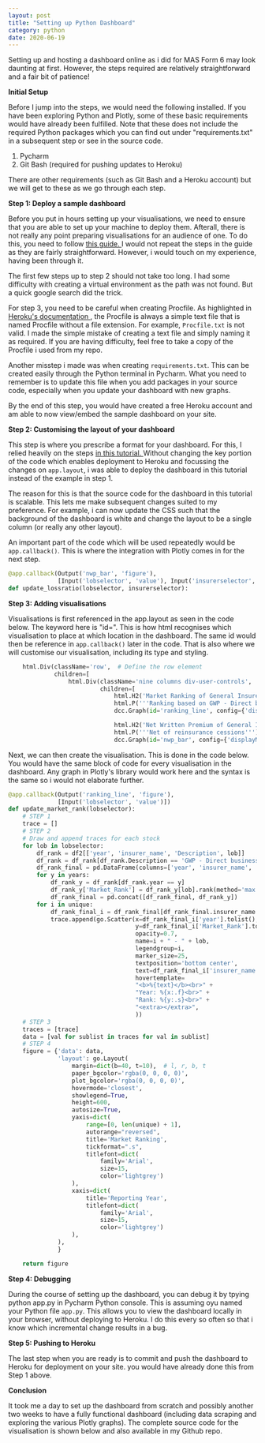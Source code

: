 ```yaml
---
layout: post
title: "Setting up Python Dashboard"
category: python
date: 2020-06-19
---
```


Setting up and hosting a dashboard online as i did for MAS Form 6 may look daunting at first. However, the steps required are relatively straightforward and a fair bit of patience!

<b> Initial Setup </b>
<br>

Before I jump into the steps, we would need the following installed. If you have been exploring Python and Plotly, some of these basic requirements would have already been fulfilled. Note that these does not include the required Python packages which you can find out under "requirements.txt" in a subsequent step or see in the source code.

1. Pycharm
2. Git Bash (required for pushing updates to Heroku)

There are other requirements (such as Git Bash and a Heroku account) but we will get to these as we go through each step.

<b> Step 1: Deploy a sample dashboard </b>
<br>

Before you put in hours setting up your visualisations, we need to ensure that you are able to set up your machine to deploy them. Afterall, there is not really any point preparing visualisations for an audience of one. To do this, you need to follow <a href="https://dash.plotly.com/deployment"> this guide. </a> I would not repeat the steps in the guide as they are fairly straightforward. However, i would touch on my experience, having been through it.

The first few steps up to step 2 should not take too long. I had some difficulty with creating a virtual environment as the path was not found. But a quick google search did the trick.

For step 3, you need to be careful when creating Procfile. As highlighted in <a href="https://devcenter.heroku.com/articles/procfile"> Heroku's documentation </a>, the Procfile is always a simple text file that is named Procfile without a file extension. For example, `Procfile.txt` is not valid. I made the simple mistake of creating a text file and simply naming it as required. If you are having difficulty, feel free to take a copy of the Procfile i used from my repo.

Another misstep i made was when creating `requirements.txt`. This can be created easily through the Python terminal in Pycharm. What you need to remember is to update this file when you add packages in your source code, especially when you update your dashboard with new graphs.

By the end of this step, you would have created a free Heroku account and am able to now view/embed the sample dashboard on your site.

<b> Step 2: Customising the layout of your dashboard </b>
<br>

This step is where you prescribe a format for your dashboard. For this, I relied heavily on the steps <a href="https://www.statworx.com/at/blog/how-to-build-a-dashboard-in-python-plotly-dash-step-by-step-tutorial/"> in this tutorial. </a> Without changing the key portion of the code which enables deployment to Heroku and focussing the changes on `app.layout`, i was able to deploy the dashboard in this tutorial instead of the example in step 1.

The reason for this is that the source code for the dashboard in this tutorial is scalable. This lets me make subsequent changes suited to my preference. For example, i can now update the CSS such that the background of the dashboard is white and change the layout to be a single column (or really any other layout).

An important part of the code which will be used repeatedly would be `app.callback()`. This is where the integration with Plotly comes in for the next step.

```python
@app.callback(Output('nwp_bar', 'figure'),
              [Input('lobselector', 'value'), Input('insurerselector', 'value')])
def update_lossratio(lobselector, insurerselector):
```

<b> Step 3: Adding visualisations </b>
<br>

Visualisations is first referenced in the app.layout as seen in the code below. The keyword here is "id=". This is how html recognises which visualisation to place at which location in the dashboard. The same id would then be reference in `app.callback()` later in the code. That is also where we will customise our visualisation, including its type and styling.

```python
    html.Div(className='row',  # Define the row element
             children=[
                 html.Div(className='nine columns div-user-controls',
                          children=[
                              html.H2('Market Ranking of General Insurers in Singapore'),
                              html.P('''Ranking based on GWP - Direct business (SIF only)'''),
                              dcc.Graph(id='ranking_line', config={'displayModeBar': False}),

                              html.H2('Net Written Premium of General Insurers in Singapore'),
                              html.P('''Net of reinsurance cessions'''),
                              dcc.Graph(id='nwp_bar', config={'displayModeBar': False}),
```

Next, we can then create the visualisation. This is done in the code below. You would have the same block of code for every visualisation in the dashboard. Any graph in Plotly's library would work here and the syntax is the same so i would not elaborate further.

```python
@app.callback(Output('ranking_line', 'figure'),
              [Input('lobselector', 'value')])
def update_market_rank(lobselector):
    # STEP 1
    trace = []
    # STEP 2
    # Draw and append traces for each stock
    for lob in lobselector:
        df_rank = df2[['year', 'insurer_name', 'Description', lob]]
        df_rank = df_rank[df_rank.Description == 'GWP - Direct business']
        df_rank_final = pd.DataFrame(columns=['year', 'insurer_name', 'Description', lob, 'Market_Rank'])
        for y in years:
            df_rank_y = df_rank[df_rank.year == y]
            df_rank_y['Market_Rank'] = df_rank_y[lob].rank(method='max', ascending=False)
            df_rank_final = pd.concat([df_rank_final, df_rank_y])
        for i in unique:
            df_rank_final_i = df_rank_final[df_rank_final.insurer_name == i]
            trace.append(go.Scatter(x=df_rank_final_i['year'].tolist(),
                                    y=df_rank_final_i['Market_Rank'].tolist(),
                                    opacity=0.7,
                                    name=i + " - " + lob,
                                    legendgroup=i,
                                    marker_size=25,
                                    textposition='bottom center',
                                    text=df_rank_final_i['insurer_name'] + " - " + lob,
                                    hovertemplate=
                                    "<b>%{text}</b><br>" +
                                    "Year: %{x:.f}<br>" +
                                    "Rank: %{y:.s}<br>" +
                                    "<extra></extra>",
                                    ))
    # STEP 3
    traces = [trace]
    data = [val for sublist in traces for val in sublist]
    # STEP 4
    figure = {'data': data,
              'layout': go.Layout(
                  margin=dict(b=40, t=10),  # l, r, b, t
                  paper_bgcolor='rgba(0, 0, 0, 0)',
                  plot_bgcolor='rgba(0, 0, 0, 0)',
                  hovermode='closest',
                  showlegend=True,
                  height=600,
                  autosize=True,
                  yaxis=dict(
                      range=[0, len(unique) + 1],
                      autorange="reversed",
                      title='Market Ranking',
                      tickformat=".s",
                      titlefont=dict(
                          family='Arial',
                          size=15,
                          color='lightgrey')
                  ),
                  xaxis=dict(
                      title='Reporting Year',
                      titlefont=dict(
                          family='Arial',
                          size=15,
                          color='lightgrey')
                  ),
              ),
              }

    return figure
```

<b> Step 4: Debugging </b>
<br>

During the course of setting up the dashboard, you can debug it by tpying python app.py in Pycharm Python console. This is assuming oyu named your Python file `app.py`. This allows you to view the dashboard locally in your browser, without deploying to Heroku. I do this every so often so that i know which incremental change results in a bug.

<b> Step 5: Pushing to Heroku </b>
<br>

The last step when you are ready is to commit and push the dashboard to Heroku for deployment on your site. you would have already done this from Step 1 above.

<b> Conclusion </b>
<br>

It took me a day to set up the dashboard from scratch and possibly another two weeks to have a fully functional dashboard (including data scraping and exploring the various Plotly graphs). The complete source code for the visualisation is shown below and also available in my Github repo.

<script src="https://gist.github.com/cchanzl/d182756bf8ba8baf554aff34f082c5a6.js"></script>



